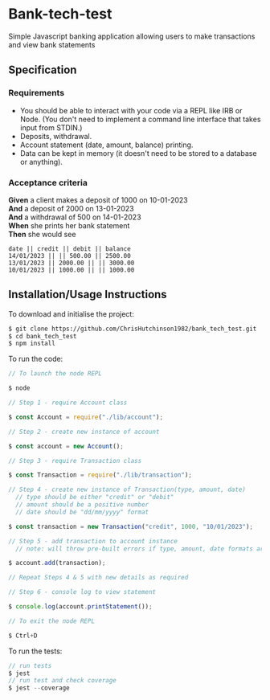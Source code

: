 # Bank-tech-test

Simple Javascript banking application allowing users to make transactions and view bank statements

## Specification

### Requirements

- You should be able to interact with your code via a REPL like IRB or Node. (You don't need to implement a command line interface that takes input from STDIN.)
- Deposits, withdrawal.
- Account statement (date, amount, balance) printing.
- Data can be kept in memory (it doesn't need to be stored to a database or anything).

### Acceptance criteria

**Given** a client makes a deposit of 1000 on 10-01-2023  
**And** a deposit of 2000 on 13-01-2023  
**And** a withdrawal of 500 on 14-01-2023  
**When** she prints her bank statement  
**Then** she would see

```
date || credit || debit || balance
14/01/2023 || || 500.00 || 2500.00
13/01/2023 || 2000.00 || || 3000.00
10/01/2023 || 1000.00 || || 1000.00
```

## Installation/Usage Instructions

To download and initialise the project:

```sh
$ git clone https://github.com/ChrisHutchinson1982/bank_tech_test.git
$ cd bank_tech_test
$ npm install

```

To run the code:

```js
// To launch the node REPL

$ node

// Step 1 - require Account class

$ const Account = require("./lib/account");

// Step 2 - create new instance of account

$ const account = new Account();

// Step 3 - require Transaction class

$ const Transaction = require("./lib/transaction");

// Step 4 - create new instance of Transaction(type, amount, date)
  // type should be either "credit" or "debit"
  // amount should be a positive number
  // date should be "dd/mm/yyyy" format

$ const transaction = new Transaction("credit", 1000, "10/01/2023");

// Step 5 - add transaction to account instance
  // note: will throw pre-built errors if type, amount, date formats are invalid

$ account.add(transaction);

// Repeat Steps 4 & 5 with new details as required

// Step 6 - console log to view statement

$ console.log(account.printStatement());

// To exit the node REPL

$ Ctrl+D

```

To run the tests:

```js
// run tests
$ jest
// run test and check coverage
$ jest --coverage

```
